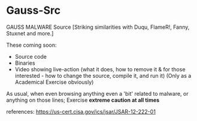 # Gauss-Src
GAUSS MALWARE Source  [Striking similarities with Duqu, FlameR!, Fanny, Stuxnet and more.]  

These coming soon:

 - Source code
 - Binaries
 - Video showing live-action (what it does, how to remove it &amp; for those interested - how to change the source, compile it, and run it) (Only as a Academical Exercise obviously)
 
As usual, when even browsing anything even a 'bit' related to malware, or anything on those lines;
  Exercise **extreme caution at all times**




references:
https://us-cert.cisa.gov/ics/jsar/JSAR-12-222-01
